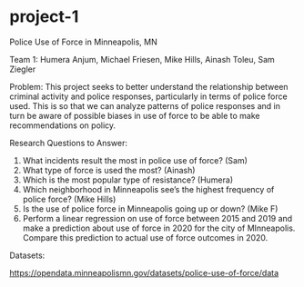 # project-1
Police Use of Force in Minneapolis, MN

Team 1: Humera Anjum, Michael Friesen, Mike Hills, Ainash Toleu, Sam Ziegler

Problem:
This project seeks to better understand the relationship between criminal activity and police responses, particularly in terms of police force used. This is so that we can analyze patterns of police responses and in turn be aware of possible biases in use of force to be able to make recommendations on policy.
	
Research Questions to Answer:
1.	What incidents result the most in police use of force? (Sam)
2.	What type of force is used the most? (Ainash)
3.	Which is the most popular type of resistance? (Humera)
4.	Which neighborhood in Minneapolis see’s the highest frequency of police force? (Mike Hills)
5.	Is the use of police force in Minneapolis going up or down? (Mike F)
6.	Perform a linear regression on use of force between 2015 and 2019 and make a prediction about use of force in 2020 for the city of MInneapolis.  Compare this prediction to actual use of force outcomes in 2020.

Datasets:

https://opendata.minneapolismn.gov/datasets/police-use-of-force/data



